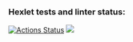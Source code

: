 ### Hexlet tests and linter status:
[![Actions Status](https://github.com/larinoleg/frontend-project-lvl1/workflows/hexlet-check/badge.svg)](https://github.com/larinoleg/frontend-project-lvl1/actions)
<a href="https://codeclimate.com/github/codeclimate/codeclimate/maintainability"><img src="https://api.codeclimate.com/v1/badges/a99a88d28ad37a79dbf6/maintainability" /></a>